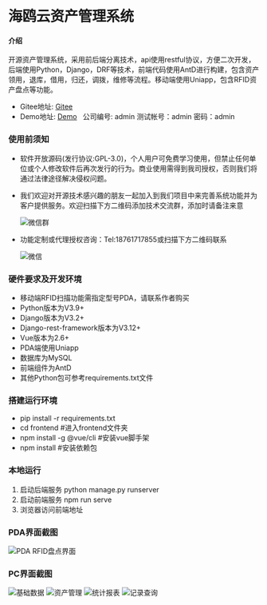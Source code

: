 # 海鸥云资产管理系统

#### 介绍
开源资产管理系统，采用前后端分离技术，api使用restful协议，方便二次开发，后端使用Python，Django，DRF等技术，前端代码使用AntD进行构建，包含资产领用，退库，借用，归还，调拨，维修等流程。移动端使用Uniapp，包含RFID资产盘点等功能。
* Gitee地址: [Gitee](https://gitee.com/haioucloud/ams)
* Demo地址: [Demo](http://114.218.158.78:14448/) &nbsp;&nbsp;公司编号: admin  测试帐号：admin  密码：admin

### 使用前须知
* 软件开放源码(发行协议:GPL-3.0)，个人用户可免费学习使用，但禁止任何单位或个人修改软件后再次发行的行为。商业使用需得到我司授权，否则我们将通过法律途径解决侵权问题。
* 我们欢迎对开源技术感兴趣的朋友一起加入到我们项目中来完善系统功能并为客户提供服务。欢迎扫描下方二维码添加技术交流群，添加时请备注来意

   ![微信群](https://gitee.com/haioucloud/erp/raw/master/img/%E5%BE%AE%E4%BF%A1%E7%BE%A4.png)
* 功能定制或代理授权咨询：Tel:18761717855或扫描下方二维码联系

   ![微信](https://gitee.com/haioucloud/erp/raw/master/img/%E5%BE%AE%E4%BF%A1.png)

### 硬件要求及开发环境
* 移动端RFID扫描功能需指定型号PDA，请联系作者购买
* Python版本为V3.9+
* Django版本为V3.2+
* Django-rest-framework版本为V3.12+
* Vue版本为2.6+
* PDA端使用Uniapp
* 数据库为MySQL
* 前端组件为AntD
* 其他Python包可参考requirements.txt文件

### 搭建运行环境
* pip install -r requirements.txt
* cd frontend  #进入frontend文件夹
* npm install -g @vue/cli  #安装vue脚手架
* npm install  #安装依赖包

### 本地运行
1. 启动后端服务
    python manage.py runserver
2. 启动前端服务
    npm run serve
3. 浏览器访问前端地址

### PDA界面截图
![PDA RFID盘点界面](https://gitee.com/haioucloud/ams/raw/master/img/RFID%E7%9B%98%E7%82%B9.JPG)

### PC界面截图
![基础数据](https://gitee.com/haioucloud/ams/raw/master/img/%E5%9F%BA%E7%A1%80%E6%95%B0%E6%8D%AE.JPG)
![资产管理](https://gitee.com/haioucloud/ams/raw/master/img/%E8%B5%84%E4%BA%A7%E7%AE%A1%E7%90%86.JPG)
![统计报表](https://gitee.com/haioucloud/ams/raw/master/img/%E7%BB%9F%E8%AE%A1%E6%8A%A5%E8%A1%A8.JPG)
![记录查询](https://gitee.com/haioucloud/ams/raw/master/img/%E8%AE%B0%E5%BD%95%E6%9F%A5%E8%AF%A2.JPG)


